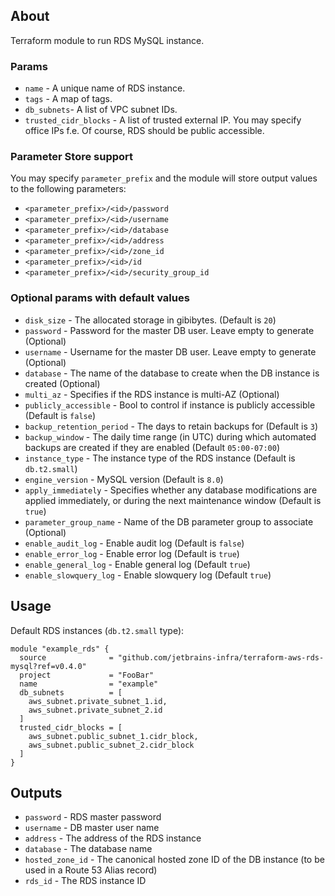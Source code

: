 ## About
Terraform module to run RDS MySQL instance. 

### Params 
* `name` - A unique name of RDS instance.
* `tags` - A map of tags.
* `db_subnets`- A list of VPC subnet IDs.
* `trusted_cidr_blocks` - A list of trusted external IP. You may specify office IPs f.e. Of course, RDS should be public accessible.

### Parameter Store support
You may specify `parameter_prefix` and the module will store output values to the following parameters:
* `<parameter_prefix>/<id>/password`
* `<parameter_prefix>/<id>/username`
* `<parameter_prefix>/<id>/database`
* `<parameter_prefix>/<id>/address`
* `<parameter_prefix>/<id>/zone_id`
* `<parameter_prefix>/<id>/id`
* `<parameter_prefix>/<id>/security_group_id`


### Optional params with default values
* `disk_size` - The allocated storage in gibibytes. (Default is `20`)
* `password` - Password for the master DB user. Leave empty to generate (Optional)
* `username` - Username for the master DB user. Leave empty to generate (Optional)
* `database` - The name of the database to create when the DB instance is created (Optional)
* `multi_az` - Specifies if the RDS instance is multi-AZ (Optional)
* `publicly_accessible` - Bool to control if instance is publicly accessible (Default is `false`)
* `backup_retention_period` - The days to retain backups for (Default is `3`)
* `backup_window` - The daily time range (in UTC) during which automated backups are created if they are enabled (Default `05:00-07:00`)
* `instance_type` - The instance type of the RDS instance (Default is `db.t2.small`)
* `engine_version` - MySQL version (Default is `8.0`)
* `apply_immediately` - Specifies whether any database modifications are applied immediately, or during the next maintenance window (Default is `true`)
* `parameter_group_name` - Name of the DB parameter group to associate (Optional)
* `enable_audit_log` - Enable audit log (Default is `false`)
* `enable_error_log` - Enable error log (Default is `true`)
* `enable_general_log` - Enable general log (Default `true`)
* `enable_slowquery_log` - Enable slowquery log (Default `true`)

## Usage

Default RDS instances (`db.t2.small` type):
```hcl
module "example_rds" {
  source              = "github.com/jetbrains-infra/terraform-aws-rds-mysql?ref=v0.4.0"
  project             = "FooBar"
  name                = "example"
  db_subnets          = [
    aws_subnet.private_subnet_1.id,
    aws_subnet.private_subnet_2.id
  ]
  trusted_cidr_blocks = [
    aws_subnet.public_subnet_1.cidr_block,
    aws_subnet.public_subnet_2.cidr_block
  ]
}
```

## Outputs

* `password` - RDS master password
* `username` - DB master user name
* `address` - The address of the RDS instance
* `database` - The database name
* `hosted_zone_id` - The canonical hosted zone ID of the DB instance (to be used in a Route 53 Alias record)
* `rds_id` - The RDS instance ID